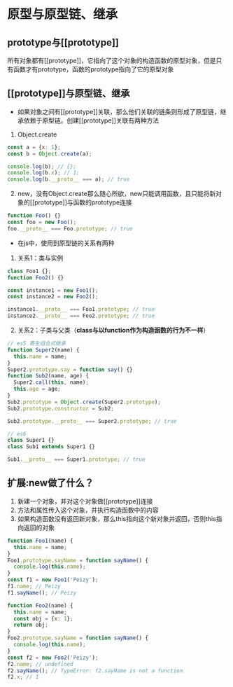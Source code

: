 # 原型与原型链、继承

## prototype与[[prototype]]

所有对象都有[[prototype]]，它指向了这个对象的构造函数的原型对象，但是只有函数才有prototype，函数的prototype指向了它的原型对象

## [[prototype]]与原型链、继承

- 如果对象之间有[[prototype]]关联，那么他们关联的链条则形成了原型链，继承依赖于原型链。创建[[prototype]]关联有两种方法

1. Object.create

```js
const a = {x: 1};
const b = Object.create(a);

console.log(b); // {};
console.log(b.x); // 1;
console.log(b.__proto__ === a); // true
```

2. new，没有Object.create那么随心所欲，new只能调用函数，且只能将新对象的[[prototype]]与函数的prototype连接

```js
function Foo() {}
const foo = new Foo();
foo.__proto__ === Foo.prototype; // true
```

- 在js中，使用到原型链的关系有两种

1. 关系1：类与实例

```js
class Foo1 {};
function Foo2() {}

const instance1 = new Foo1();
const instance2 = new Foo2();

instance1.__proto__ === Foo1.prototype; // true
instance2.__proto__ === Foo2.prototype; // true
```

2. 关系2：子类与父类（**class与以function作为构造函数的行为不一样**）

```js
// es5 寄生组合式继承
function Super2(name) {
  this.name = name;
}
Super2.prototype.say = function say() {}
function Sub2(name, age) {
  Super2.call(this, name);
  this.age = age;
}
Sub2.prototype = Object.create(Super2.prototype);
Sub2.prototype.constructor = Sub2;

Sub2.prototype.__proto__ === Super2.prototype; // true

// es6
class Super1 {}
class Sub1 extends Super1 {}

Sub1.__proto__ === Super1.prototype; // true
```

## 扩展:new做了什么？

1. 新建一个对象，并对这个对象做[[prototype]]连接
2. 方法和属性传入这个对象，并执行构造函数中的内容
3. 如果构造函数没有返回新对象，那么this指向这个新对象并返回，否则this指向返回的对象

```js
function Foo1(name) {
  this.name = name;
}
Foo1.prototype.sayName = function sayName() {
  console.log(this.name);
}
const f1 = new Foo1('Peizy');
f1.name; // Peizy
f1.sayName(); // Peizy

function Foo2(name) {
  this.name = name;
  const obj = {x: 1};
  return obj;
}
Foo2.prototype.sayName = function sayName() {
  console.log(this.name);
}
const f2 = new Foo2('Peizy');
f2.name; // undefined
f2.sayName(); // TypeError: f2.sayName is not a function
f2.x; // 1
```

